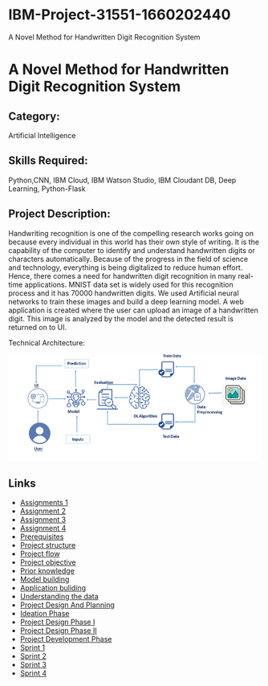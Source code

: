 # IBM-Project-31551-1660202440
A Novel Method for Handwritten Digit Recognition System

# A Novel Method for Handwritten Digit Recognition System

## Category:

Artificial Intelligence

## Skills Required:

Python,CNN, IBM Cloud, IBM Watson Studio, IBM Cloudant DB, Deep Learning, Python-Flask

## Project Description:

Handwriting recognition is one of the compelling research works going on because every individual in this world has their own style of writing. It is the capability of the computer to identify and understand handwritten digits or characters automatically. Because of the progress in the field of science and technology, everything is being digitalized to reduce human effort. Hence, there comes a need for handwritten digit recognition in many real-time applications. MNIST data set is widely used for this recognition process and it has 70000 handwritten digits. We used Artificial neural networks to train these images and build a deep learning model. A web application is created where the user can upload an image of a handwritten digit. This image is analyzed by the model and the detected result is returned on to UI.

Technical Architecture:

![architecture - blueprint](https://github.com/IBM-EPBL/IBM-Project-31681-1660204101/blob/main/Project%20Design%20%26%20Planning/Ideation%20Phase/architecture.png)

## Links

*  [Assignments 1](https://github.com/IBM-EPBL/IBM-Project-31551-1660202440/blob/main/ibm%20assignment1.ipynb)
*  [Assignment 2](https://github.com/IBM-EPBL/IBM-Project-31551-1660202440/blob/main/ibm_assignment_2.ipynb)
*  [Assignment 3](https://github.com/IBM-EPBL/IBM-Project-31551-1660202440/blob/main/ibm%20assignment%203.ipynb)
*  [Assignment 4](https://github.com/IBM-EPBL/IBM-Project-31551-1660202440/tree/main/parkavi%20assignment%204)
*  [Prerequisites](https://github.com/IBM-EPBL/IBM-Project-31551-1660202440/blob/main/Prerequisites/Prerequisites.pdf)
*  [Project structure](https://github.com/IBM-EPBL/IBM-Project-31551-1660202440/blob/main/Project%20structure/Project%20%20Structure.pdf)
*  [Project flow](https://github.com/IBM-EPBL/IBM-Project-31551-1660202440/blob/main/Project%20flow/Project%20Flow.pdf)
*  [Project objective](https://github.com/IBM-EPBL/IBM-Project-31551-1660202440/blob/main/Project%20objectives/Project%20objectives%20IBM.pdf)
*  [Prior knowledge](https://github.com/IBM-EPBL/IBM-Project-31551-1660202440/blob/main/Prior%20knowledge/Prior%20Knowledge%20.pdf)
*  [Model building](https://github.com/IBM-EPBL/IBM-Project-54203-1661777480/tree/main/Model%20Building)
*  [Application buliding](https://github.com/IBM-EPBL/IBM-Project-54203-1661777480/tree/main/Application%20Building)
*  [Understanding the data](https://github.com/IBM-EPBL/IBM-Project-54203-1661777480/tree/main/Understanding%20The%20Data)
*  [Project Design And Planning](https://github.com/IBM-EPBL/IBM-Project-54203-1661777480/tree/main/Project%20Design%20%26%20Planning)
*  [Ideation Phase](https://github.com/IBM-EPBL/IBM-Project-54203-1661777480/tree/main/Project%20Design%20%26%20Planning/Ideation%20Phase)
*  [Project Design Phase I](https://github.com/IBM-EPBL/IBM-Project-54203-1661777480/tree/main/Project%20Design%20%26%20Planning/Project%20Design%20Phase%201)
*  [Project Design Phase II](https://github.com/IBM-EPBL/IBM-Project-54203-1661777480/tree/main/Project%20Design%20%26%20Planning/Project%20Design%20Phase%20II)
*  [Project Development Phase](https://github.com/IBM-EPBL/IBM-Project-54203-1661777480/tree/main/Project%20Development%20Phase)
*  [Sprint 1](https://github.com/IBM-EPBL/IBM-Project-54203-1661777480/tree/main/Project%20Development%20Phase/sprint%201)
*  [Sprint 2]( https://github.com/IBM-EPBL/IBM-Project-54203-1661777480/tree/main/Project%20Development%20Phase/sprint%202)
*  [Sprint 3](https://github.com/IBM-EPBL/IBM-Project-54203-1661777480/tree/main/Project%20Development%20Phase/sprint%203)
*  [Sprint 4](https://github.com/IBM-EPBL/IBM-Project-54203-1661777480/tree/main/Project%20Development%20Phase/sprint%204)
